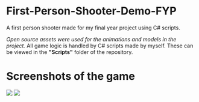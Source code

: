 # First-Person-Shooter-Demo-FYP
A first person shooter made for my final year project using C# scripts.

*Open source assets were used for the animations and models in the project.* 
All game logic is handled by C# scripts made by myself. These can be viewed in the **"Scripts"** folder of the repository.

# Screenshots of the game
<img src = "https://imgur.com/xaW0afg">
<img src = "https://imgur.com/4MFzGIv">
